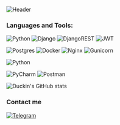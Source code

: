 ![Header](https://github.com/Duckin1/Duckin1/blob/main/assets/header.png?raw=true) <!-- (https://kazan.hh.ru/resume/6e060b4fff058e0d020039ed1f435a6d776c39) -->
### Languages and Tools:
![Python](https://img.shields.io/badge/python-3670A0?style=for-the-badge&logo=python&logoColor=ffdd54)
![Django](https://img.shields.io/badge/django-%23092E20.svg?style=for-the-badge&logo=django&logoColor=white)
![DjangoREST](https://img.shields.io/badge/DJANGO-REST-ff1709?style=for-the-badge&logo=django&logoColor=white&color=ff1709&labelColor=gray)
![JWT](https://img.shields.io/badge/JWT-black?style=for-the-badge&logo=JSON%20web%20tokens)

![Postgres](https://img.shields.io/badge/postgres-%23316192.svg?style=for-the-badge&logo=postgresql&logoColor=white)
![Docker](https://img.shields.io/badge/docker-%230db7ed.svg?style=for-the-badge&logo=docker&logoColor=white)
![Nginx](https://img.shields.io/badge/nginx-%23009639.svg?style=for-the-badge&logo=nginx&logoColor=white)
![Gunicorn](https://img.shields.io/badge/gunicorn-%298729.svg?style=for-the-badge&logo=gunicorn&logoColor=white)

![Python](https://img.shields.io/badge/python-3670A0?style=for-the-badge&logo=python&logoColor=ffdd54)



![PyCharm](https://img.shields.io/badge/pycharm-143?style=for-the-badge&logo=pycharm&logoColor=black&color=black&labelColor=green)
![Postman](https://img.shields.io/badge/Postman-FF6C37?style=for-the-badge&logo=postman&logoColor=white)


![Duckin's GitHub stats](https://github-readme-stats.vercel.app/api?username=Duckin1&show_icons=true&title_color=000000)

### Contact me
[![Telegram](https://img.shields.io/badge/Telegram-000000?style=for-the-badge&logo=telegram)](https://t.me/almazwp)
